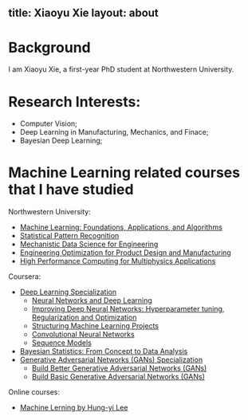 title: Xiaoyu Xie
layout: about
---

<!-- <img src="https://vico-image.oss-cn-hongkong.aliyuncs.com/avatar.jpg" width = "300" height = "200" alt="" align=center /> -->

# Background

I am Xiaoyu Xie, a first-year PhD student at Northwestern University. 

# Research Interests:

- Computer Vision;
- Deep Learning in Manufacturing, Mechanics, and Finace;
- Bayesian Deep Learning;

# Machine Learning related courses that I have studied

Northwestern University:

- [Machine Learning: Foundations, Applications, and Algorithms](https://www.mccormick.northwestern.edu/electrical-computer/academics/courses/descriptions/375-475.html)
- [Statistical Pattern Recognition](https://www.mccormick.northwestern.edu/electrical-computer/academics/courses/descriptions/433.html)
- [Mechanistic Data Science for Engineering](https://www.mccormick.northwestern.edu/mechanical/academics/courses/descriptions/395-mechanistic-data-science-for-engineering.html)
- [Engineering Optimization for Product Design and Manufacturing](https://www.mccormick.northwestern.edu/mechanical/academics/courses/descriptions/441-engineering-optimization-for-product-design-and-manufacturing.html)
- [High Performance Computing for Multiphysics Applications](https://www.mccormick.northwestern.edu/mechanical/academics/courses/descriptions/470-high-performance-computing-for-multiphysics-applications.html)

Coursera:

- [Deep Learning Specialization](https://www.coursera.org/specializations/deep-learning)
	- [Neural Networks and Deep Learning](https://www.coursera.org/learn/neural-networks-deep-learning?specialization=deep-learning)
	- [Improving Deep Neural Networks: Hyperparameter tuning, Regularization and Optimization](https://www.coursera.org/learn/deep-neural-network?specialization=deep-learning)
	- [Structuring Machine Learning Projects](https://www.coursera.org/learn/machine-learning-projects?specialization=deep-learning)
	- [Convolutional Neural Networks](https://www.coursera.org/learn/convolutional-neural-networks?specialization=deep-learning)
	- [Sequence Models](https://www.coursera.org/learn/nlp-sequence-models?specialization=deep-learning)
- [Bayesian Statistics: From Concept to Data Analysis](https://www.coursera.org/learn/bayesian-statistics)
- [Generative Adversarial Networks (GANs) Specialization](https://www.coursera.org/specializations/generative-adversarial-networks-gans)
	- [Build Better Generative Adversarial Networks (GANs)](https://www.coursera.org/learn/build-better-generative-adversarial-networks-gans)
	- [Build Basic Generative Adversarial Networks (GANs)](https://www.coursera.org/learn/build-basic-generative-adversarial-networks-gans)

Online courses:

- [Machine Lerning by Hung-yi Lee](https://speech.ee.ntu.edu.tw/~hylee/ml/2017-fall.html)
